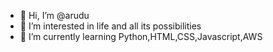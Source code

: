 - 👋 Hi, I’m @arudu
- 👀 I’m interested in life and all its possibilities 
- 🌱 I’m currently learning Python,HTML,CSS,Javascript,AWS

<!---
arudu/arudu is a ✨ special ✨ repository because its `README.md` (this file) appears on your GitHub profile.
You can click the Preview link to take a look at your changes.
--->
